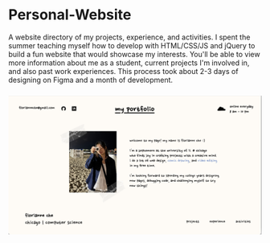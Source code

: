# Personal-Website
A website directory of my projects, experience, and activities. I spent the summer teaching myself how to develop with HTML/CSS/JS and jQuery to build a fun website that would showcase my interests. You'll be able to view more information about me as a student, current projects I'm involved in, and also past work experiences. This process took about 2-3 days of designing on Figma and a month of development.

### ![Header](./website.png)
